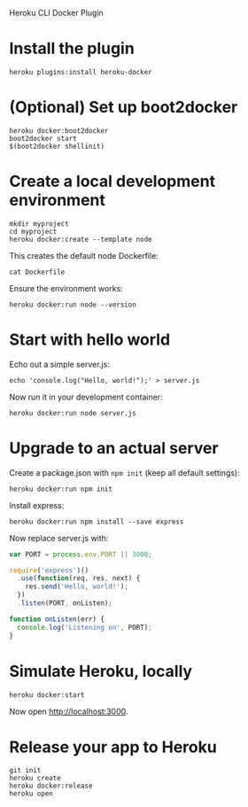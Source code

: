 Heroku CLI Docker Plugin

# Install the plugin

```
heroku plugins:install heroku-docker
```

# (Optional) Set up boot2docker

```
heroku docker:boot2docker
boot2docker start
$(boot2docker shellinit)
```

# Create a local development environment

```
mkdir myproject
cd myproject
heroku docker:create --template node
```

This creates the default node Dockerfile:

```
cat Dockerfile
```

Ensure the environment works:

```
heroku docker:run node --version
```

# Start with hello world

Echo out a simple server.js:

```
echo 'console.log("Hello, world!");' > server.js
```

Now run it in your development container:

```
heroku docker:run node server.js
```

# Upgrade to an actual server

Create a package.json with `npm init` (keep all default settings):

```
heroku docker:run npm init
```

Install express:

```
heroku docker:run npm install --save express
```

Now replace server.js with:

```js
var PORT = process.env.PORT || 3000;

require('express')()
  .use(function(req, res, next) {
    res.send('Hello, world!');
  })
  .listen(PORT, onListen);

function onListen(err) {
  console.log('Listening on', PORT);
}
```

# Simulate Heroku, locally

```
heroku docker:start
```

Now open [http://localhost:3000](http://localhost:3000).

# Release your app to Heroku

```
git init
heroku create
heroku docker:release
heroku open
```
